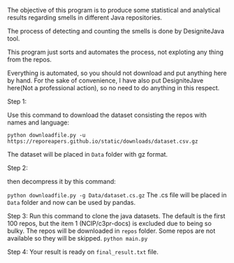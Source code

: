 The objective of this program is to produce some statistical and analytical results regarding smells in different Java repositories.

The process of detecting and counting the smells is done by DesigniteJava tool.

This program just sorts and automates the process, not exploting any thing from the repos.

Everything is automated, so you should not download and put anything here by hand.
For the sake of convenience, I have also put DesigniteJave here(Not a professional action), so no need to do anything in this respect.

Step 1:

Use this command to download the dataset consisting the repos with names and language:

`python downloadfile.py -u https://reporeapers.github.io/static/downloads/dataset.csv.gz`

The dataset will be placed in `Data` folder with gz format.

Step 2:

then decompress it by this command:

`python downloadfile.py -g Data/dataset.cs.gz`
The .cs file will be placed in `Data` folder and now can be used by pandas.

Step 3:
Run this command to clone the java datasets. The default is the first 100 repos, but the item 1 (NCIP/c3pr-docs) is excluded due to being so bulky. The repos will be downloaded in `repos` folder. Some repos are not available so they will be skipped.
`python main.py`

Step 4:
Your result is ready on `final_result.txt` file.

